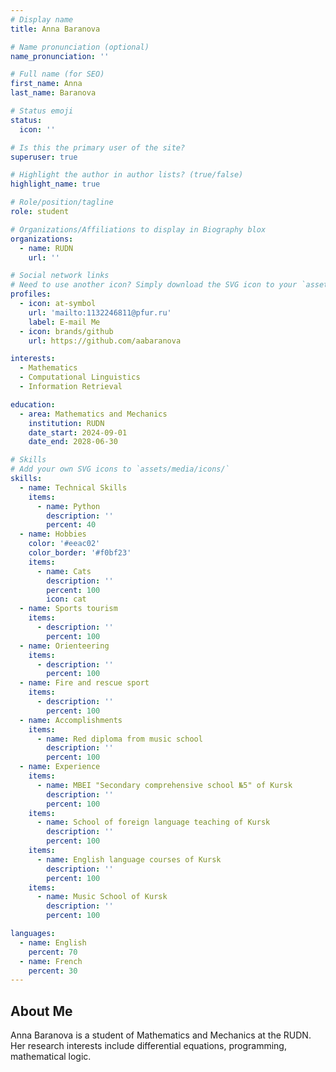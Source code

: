 ```yaml
---
# Display name
title: Anna Baranova

# Name pronunciation (optional)
name_pronunciation: ''

# Full name (for SEO)
first_name: Anna
last_name: Baranova

# Status emoji
status:
  icon: ''

# Is this the primary user of the site?
superuser: true

# Highlight the author in author lists? (true/false)
highlight_name: true

# Role/position/tagline
role: student

# Organizations/Affiliations to display in Biography blox
organizations:
  - name: RUDN
    url: ''

# Social network links
# Need to use another icon? Simply download the SVG icon to your `assets/media/icons/` folder.
profiles:
  - icon: at-symbol
    url: 'mailto:1132246811@pfur.ru'
    label: E-mail Me
  - icon: brands/github
    url: https://github.com/aabaranova

interests:
  - Mathematics
  - Computational Linguistics
  - Information Retrieval

education:
  - area: Mathematics and Mechanics
    institution: RUDN
    date_start: 2024-09-01
    date_end: 2028-06-30

# Skills
# Add your own SVG icons to `assets/media/icons/`
skills:
  - name: Technical Skills
    items:
      - name: Python
        description: ''
        percent: 40
  - name: Hobbies
    color: '#eeac02'
    color_border: '#f0bf23'
    items:
      - name: Cats
        description: ''
        percent: 100
        icon: cat
  - name: Sports tourism
    items:
      - description: ''
        percent: 100
  - name: Orienteering
    items:
      - description: ''
        percent: 100
  - name: Fire and rescue sport
    items:
      - description: ''
        percent: 100
  - name: Accomplishments
    items:
      - name: Red diploma from music school
        description: ''
        percent: 100
  - name: Experience
    items:
      - name: MBEI "Secondary comprehensive school №5" of Kursk
        description: ''
        percent: 100
    items:
      - name: School of foreign language teaching of Kursk
        description: ''
        percent: 100
    items:
      - name: English language courses of Kursk
        description: ''
        percent: 100
    items:
      - name: Music School of Kursk
        description: ''
        percent: 100

languages:
  - name: English
    percent: 70
  - name: French
    percent: 30
---
```


## About Me

Anna Baranova is a student of Mathematics and Mechanics at the RUDN. Her research interests include differential equations, programming, mathematical logic.
